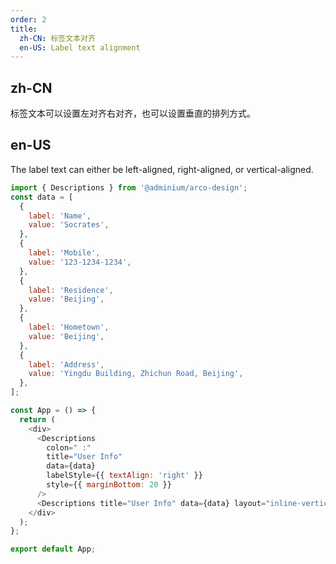 ```yaml
---
order: 2
title:
  zh-CN: 标签文本对齐
  en-US: Label text alignment
---
```


## zh-CN

标签文本可以设置左对齐右对齐，也可以设置垂直的排列方式。

## en-US

The label text can either be left-aligned, right-aligned, or vertical-aligned.

```js
import { Descriptions } from '@adminium/arco-design';
const data = [
  {
    label: 'Name',
    value: 'Socrates',
  },
  {
    label: 'Mobile',
    value: '123-1234-1234',
  },
  {
    label: 'Residence',
    value: 'Beijing',
  },
  {
    label: 'Hometown',
    value: 'Beijing',
  },
  {
    label: 'Address',
    value: 'Yingdu Building, Zhichun Road, Beijing',
  },
];

const App = () => {
  return (
    <div>
      <Descriptions
        colon=" :"
        title="User Info"
        data={data}
        labelStyle={{ textAlign: 'right' }}
        style={{ marginBottom: 20 }}
      />
      <Descriptions title="User Info" data={data} layout="inline-vertical" />
    </div>
  );
};

export default App;
```
